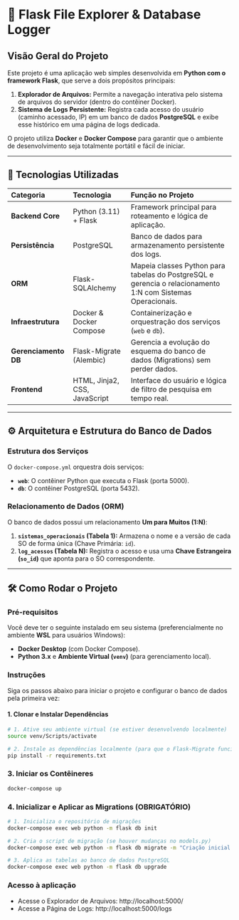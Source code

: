 # 📁 Flask File Explorer & Database Logger

## Visão Geral do Projeto

Este projeto é uma aplicação web simples desenvolvida em **Python com o framework Flask**, que serve a dois propósitos principais:

1.  **Explorador de Arquivos:** Permite a navegação interativa pelo sistema de arquivos do servidor (dentro do contêiner Docker).
2.  **Sistema de Logs Persistente:** Registra cada acesso do usuário (caminho acessado, IP) em um banco de dados **PostgreSQL** e exibe esse histórico em uma página de logs dedicada.

O projeto utiliza **Docker** e **Docker Compose** para garantir que o ambiente de desenvolvimento seja totalmente portátil e fácil de iniciar.

---

## 🚀 Tecnologias Utilizadas

| Categoria | Tecnologia | Função no Projeto |
| :--- | :--- | :--- |
| **Backend Core** | Python (3.11) + Flask | Framework principal para roteamento e lógica de aplicação. |
| **Persistência** | PostgreSQL | Banco de dados para armazenamento persistente dos logs. |
| **ORM** | Flask-SQLAlchemy | Mapeia classes Python para tabelas do PostgreSQL e gerencia o relacionamento 1:N com Sistemas Operacionais. |
| **Infraestrutura** | Docker & Docker Compose | Containerização e orquestração dos serviços (`web` e `db`). |
| **Gerenciamento DB** | Flask-Migrate (Alembic) | Gerencia a evolução do esquema do banco de dados (Migrations) sem perder dados. |
| **Frontend** | HTML, Jinja2, CSS, JavaScript | Interface do usuário e lógica de filtro de pesquisa em tempo real. |

---

## ⚙️ Arquitetura e Estrutura do Banco de Dados

### Estrutura dos Serviços

O `docker-compose.yml` orquestra dois serviços:

* **`web`**: O contêiner Python que executa o Flask (porta 5000).
* **`db`**: O contêiner PostgreSQL (porta 5432).

### Relacionamento de Dados (ORM)

O banco de dados possui um relacionamento **Um para Muitos (1:N)**:

1.  **`sistemas_operacionais` (Tabela 1):** Armazena o nome e a versão de cada SO de forma única (Chave Primária: `id`).
2.  **`log_acessos` (Tabela N):** Registra o acesso e usa uma **Chave Estrangeira (`so_id`)** que aponta para o SO correspondente.

---

## 🛠️ Como Rodar o Projeto

### Pré-requisitos

Você deve ter o seguinte instalado em seu sistema (preferencialmente no ambiente **WSL** para usuários Windows):

* **Docker Desktop** (com Docker Compose).
* **Python 3.x** e **Ambiente Virtual (`venv`)** (para gerenciamento local).

### Instruções

Siga os passos abaixo para iniciar o projeto e configurar o banco de dados pela primeira vez:

#### 1. Clonar e Instalar Dependências

```bash
# 1. Ative seu ambiente virtual (se estiver desenvolvendo localmente)
source venv/Scripts/activate

# 2. Instale as dependências localmente (para que o Flask-Migrate funcione)
pip install -r requirements.txt
```

### 3. Iniciar os Contêineres
```bash
docker-compose up
```

### 4. Inicializar e Aplicar as Migrations (OBRIGATÓRIO)
```bash
# 1. Inicializa o repositório de migrações
docker-compose exec web python -m flask db init

# 2. Cria o script de migração (se houver mudanças no models.py)
docker-compose exec web python -m flask db migrate -m "Criação inicial das tabelas LogAcesso e SistemasOperacionais"

# 3. Aplica as tabelas ao banco de dados PostgreSQL
docker-compose exec web python -m flask db upgrade
```

### Acesso à aplicação
- Acesse o Explorador de Arquivos: http://localhost:5000/
- Acesse a Página de Logs: http://localhost:5000/logs